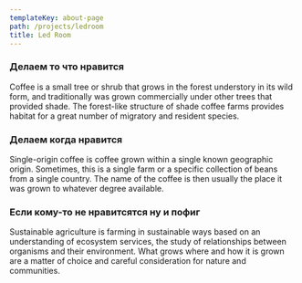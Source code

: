 ```yaml
---
templateKey: about-page
path: /projects/ledroom
title: Led Room
---
```

### Делаем то что нравится

Coffee is a small tree or shrub that grows in the forest understory in its wild form, and traditionally was grown commercially under other trees that provided shade. The forest-like structure of shade coffee farms provides habitat for a great number of migratory and resident species.

### Делаем когда нравится

Single-origin coffee is coffee grown within a single known geographic origin. Sometimes, this is a single farm or a specific collection of beans from a single country. The name of the coffee is then usually the place it was grown to whatever degree available.

### Если кому-то не нравитсятся ну и пофиг

Sustainable agriculture is farming in sustainable ways based on an understanding of ecosystem services, the study of relationships between organisms and their environment. What grows where and how it is grown are a matter of choice and careful consideration for nature and communities.